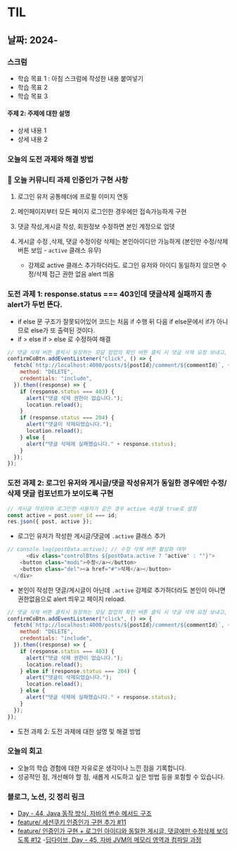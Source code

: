 # TIL

## 날짜: 2024-

### 스크럼

- 학습 목표 1 : 아침 스크럼에 작성한 내용 붙여넣기
- 학습 목표 2
- 학습 목표 3

#### 주제 2: 주제에 대한 설명

- 상세 내용 1
- 상세 내용 2

### 오늘의 도전 과제와 해결 방법

### 🔆 오늘 커뮤니티 과제 인증인가 구현 사항

1. 로그인 유저 공통헤더에 프로필 이미지 연동
1. 메인페이지부터 모든 페이지 로그인한 경우에만 접속가능하게 구현
1. 댓글 작성,게시글 작성, 회원정보 수정하면 본인 계정으로 업뎃
1. 게시글 수정 ,삭제, 댓글 수정이랑 삭제는 본인아이디만 가능하게 (본인만 수정/삭제 버튼 보임 - `active` 클래스 유무)

   - 강제로 active 클래스 추가하더라도. 로그인 유저와 아이디 동일하지 않으면 수정/삭제 접근 권한 없음 alert 띄움

### 도전 과제 1: response.status === 403인데 댓글삭제 실패까지 총 alert가 두번 뜬다.

- if else 문 구조가 잘못되어있어 코드는 처음 if 수행 뒤 다음 if else문에서 if가 아니므로 else가 또 출력된 것이다.
- if > else if > else 로 수정하여 해결

```javascript
// 댓글 삭제 버튼 클릭시 등장하는 모달 팝업의 확인 버튼 클릭 시 댓글 삭제 요청 보내고, 삭제 성공 시 새로고침
confirmCoBtn.addEventListener("click", () => {
  fetch(`http://localhost:4000/posts/${postId}/comment/${commentId}`, {
    method: "DELETE",
    credentials: "include",
  }).then((response) => {
    if (response.status === 403) {
      alert("댓글 삭제 권한이 없습니다.");
      location.reload();
    }
    if (response.status === 204) {
      alert("댓글이 삭제되었습니다.");
      location.reload();
    } else {
      alert("댓글 삭제에 실패했습니다." + response.status);
    }
  });
});
```

### 도전 과제 2: 로그인 유저와 게시글/댓글 작성유저가 동일한 경우에만 수정/삭제 댓글 컴포넌트가 보이도록 구현

```javascript
// 게시글 작성자와 로그인한 사용자가 같은 경우 active 속성을 true로 설정
const active = post.user_id === id;
res.json({ post, active });
```

- 로그인 유저가 작성한 게시글/댓글에 `.active` 클래스 추가

```javascript
// console.log(postData.active); // 수정 삭제 버튼 활성화 여부
      <div class="controlBtns ${postData.active ? "active" : ""}">
    <button class="modi">수정</a></button>
    <button class="del"><a href="#">삭제</a></button>
  </div>
```

- 본인이 작성한 댓글/게시글이 아닌데 `.active` 강제로 추가하더라도 본인이 아니면 권한없음으로 alert 띄우고 페이지 reload.

```javascript
// 댓글 삭제 버튼 클릭시 등장하는 모달 팝업의 확인 버튼 클릭 시 댓글 삭제 요청 보내고, 삭제 성공 시 새로고침
confirmCoBtn.addEventListener("click", () => {
  fetch(`http://localhost:4000/posts/${postId}/comment/${commentId}`, {
    method: "DELETE",
    credentials: "include",
  }).then((response) => {
    if (response.status === 403) {
      alert("댓글 삭제 권한이 없습니다.");
      location.reload();
    } else if (response.status === 204) {
      alert("댓글이 삭제되었습니다.");
      location.reload();
    } else {
      alert("댓글 삭제에 실패했습니다." + response.status);
    }
  });
});
```

- 도전 과제 2: 도전 과제에 대한 설명 및 해결 방법

### 오늘의 회고

- 오늘의 학습 경험에 대한 자유로운 생각이나 느낀 점을 기록합니다.
- 성공적인 점, 개선해야 할 점, 새롭게 시도하고 싶은 방법 등을 포함할 수 있습니다.

### 블로그, 노션, 깃 정리 링크

- [Day - 44, Java 동작 방식, 자바의 변수 메서드 구조](https://sen2y-it.tistory.com/32)
- [feature/ 세션쿠키 인증인가 구현 추가 #11](https://github.com/100-hours-a-week/5-seny-park-community/pull/11)
- [feature/ 인증인가 구현 + 로그인 아이디와 동일한 게시글, 댓글에만 수정삭제 보이도록 #12](https://github.com/100-hours-a-week/5-seny-park-community/pull/12) -[딥다이브, Day - 45, 자바 JVM의 메모리 영역과 컴파일 과정](https://sen2y-it.tistory.com/34)
